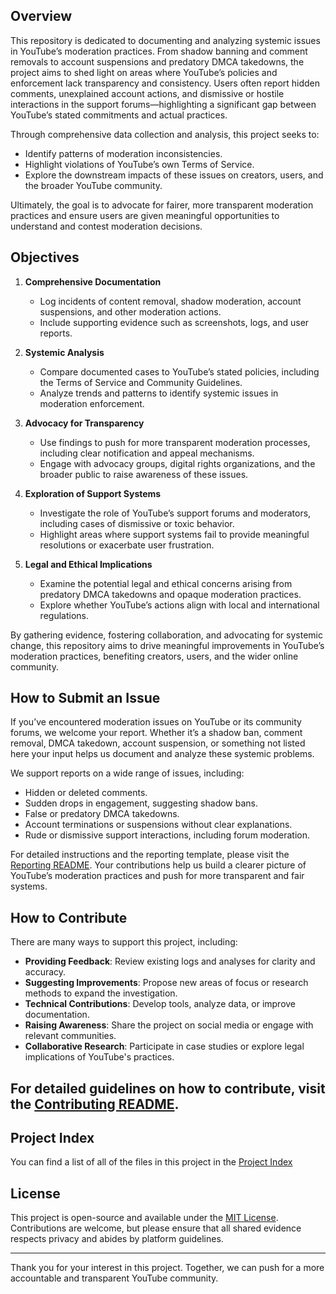 ## Overview

This repository is dedicated to documenting and analyzing systemic issues in YouTube’s moderation practices. From shadow banning and comment removals to account suspensions and predatory DMCA takedowns, the project aims to shed light on areas where YouTube’s policies and enforcement lack transparency and consistency. Users often report hidden comments, unexplained account actions, and dismissive or hostile interactions in the support forums—highlighting a significant gap between YouTube’s stated commitments and actual practices.

Through comprehensive data collection and analysis, this project seeks to:
- Identify patterns of moderation inconsistencies.
- Highlight violations of YouTube’s own Terms of Service.
- Explore the downstream impacts of these issues on creators, users, and the broader YouTube community.

Ultimately, the goal is to advocate for fairer, more transparent moderation practices and ensure users are given meaningful opportunities to understand and contest moderation decisions.

## Objectives

1. **Comprehensive Documentation**
   - Log incidents of content removal, shadow moderation, account suspensions, and other moderation actions.
   - Include supporting evidence such as screenshots, logs, and user reports.

2. **Systemic Analysis**
   - Compare documented cases to YouTube’s stated policies, including the Terms of Service and Community Guidelines.
   - Analyze trends and patterns to identify systemic issues in moderation enforcement.

3. **Advocacy for Transparency**
   - Use findings to push for more transparent moderation processes, including clear notification and appeal mechanisms.
   - Engage with advocacy groups, digital rights organizations, and the broader public to raise awareness of these issues.

4. **Exploration of Support Systems**
   - Investigate the role of YouTube’s support forums and moderators, including cases of dismissive or toxic behavior.
   - Highlight areas where support systems fail to provide meaningful resolutions or exacerbate user frustration.

5. **Legal and Ethical Implications**
   - Examine the potential legal and ethical concerns arising from predatory DMCA takedowns and opaque moderation practices.
   - Explore whether YouTube’s actions align with local and international regulations.

By gathering evidence, fostering collaboration, and advocating for systemic change, this repository aims to drive meaningful improvements in YouTube’s moderation practices, benefiting creators, users, and the wider online community.


## How to Submit an Issue  

If you’ve encountered moderation issues on YouTube or its community forums, we welcome your report. Whether it’s a shadow ban, comment removal, DMCA takedown, account suspension, or something not listed here your input helps us document and analyze these systemic problems.  

We support reports on a wide range of issues, including:  
- Hidden or deleted comments.  
- Sudden drops in engagement, suggesting shadow bans.  
- False or predatory DMCA takedowns.  
- Account terminations or suspensions without clear explanations.  
- Rude or dismissive support interactions, including forum moderation.  

For detailed instructions and the reporting template, please visit the [Reporting README](reporting/README.md). Your contributions help us build a clearer picture of YouTube’s moderation practices and push for more transparent and fair systems.  

## How to Contribute  

There are many ways to support this project, including:  
- **Providing Feedback**: Review existing logs and analyses for clarity and accuracy.  
- **Suggesting Improvements**: Propose new areas of focus or research methods to expand the investigation.  
- **Technical Contributions**: Develop tools, analyze data, or improve documentation.  
- **Raising Awareness**: Share the project on social media or engage with relevant communities.  
- **Collaborative Research**: Participate in case studies or explore legal implications of YouTube's practices.  

For detailed guidelines on how to contribute, visit the [Contributing README](contributing/README.md).  
---

## Project Index
You can find a list of all of the files in this project in the [Project Index](index.md)



## License

This project is open-source and available under the [MIT License](LICENSE). Contributions are welcome, but please ensure that all shared evidence respects privacy and abides by platform guidelines.

---

Thank you for your interest in this project. Together, we can push for a more accountable and transparent YouTube community.

